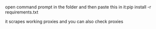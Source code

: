  open command prompt in the folder and then paste this in it:pip install -r requirements.txt

 it scrapes working proxies and you can also check proxies
